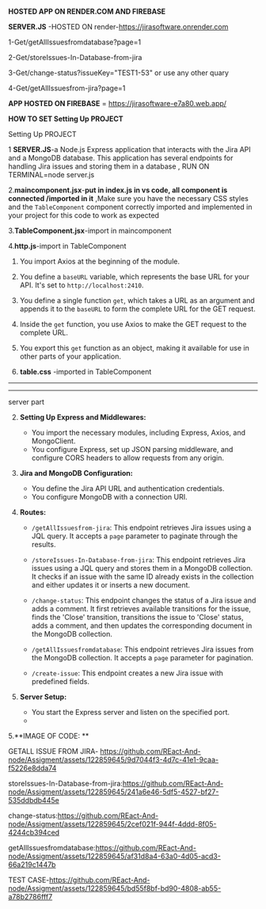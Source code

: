 **HOSTED APP ON RENDER.COM AND FIREBASE** 

**SERVER.JS** -HOSTED ON render-https://jirasoftware.onrender.com

1-Get/getAllIssuesfromdatabase?page=1

2-Get/storeIssues-In-Database-from-jira

3-Get/change-status?issueKey="TEST1-53"  or use any other quary

4-Get/getAllIssuesfrom-jira?page=1


**APP HOSTED ON FIREBASE**  = https://jirasoftware-e7a80.web.app/


**HOW TO SET Setting Up PROJECT** 


 Setting Up PROJECT

 
  1 **SERVER.JS**-a Node.js Express application that interacts with the Jira API and a MongoDB database. This application has several endpoints for 
     handling Jira issues and storing them in a database  , RUN ON TERMINAL=node server.js 
     
  2.**maincomponent.jsx**-**put in index.js in vs code,  all component is connected /imported in it** ,Make sure you have the necessary CSS styles and the `TableComponent` component correctly imported  and implemented in your project for this code to work as expected
  
3.**TableComponent.jsx**-import in maincomponent

4.**http.js**-import in TableComponent
1. You import Axios at the beginning of the module.
2. You define a `baseURL` variable, which represents the base URL for your API. It's set to `http://localhost:2410`.
3. You define a single function `get`, which takes a URL as an argument and appends it to the `baseURL` to form the complete URL for the GET request.
4. Inside the `get` function, you use Axios to make the GET request to the complete URL.
5. You export this `get` function as an object, making it available for use in other parts of your application.
   
5. **table.css** -imported in TableComponent
------------------------------------------------------------------------------------------------------------------------------------------------------



   -----------------------------------------------------------------------------------------------------------------------------------------------------
server part
   
2. **Setting Up Express and Middlewares:**
   - You import the necessary modules, including Express, Axios, and MongoClient.
   - You configure Express, set up JSON parsing middleware, and configure CORS headers to allow requests from any origin.

3. **Jira and MongoDB Configuration:**
   - You define the Jira API URL and authentication credentials.
   - You configure MongoDB with a connection URI.

4. **Routes:**
   - `/getAllIssuesfrom-jira`: This endpoint retrieves Jira issues using a JQL query. It accepts a `page` parameter to paginate through the results.

   - `/storeIssues-In-Database-from-jira`: This endpoint retrieves Jira issues using a JQL query and stores them in a MongoDB collection. It checks if an issue with the same ID already exists in the collection and either updates it or inserts a new document.

   - `/change-status`: This endpoint changes the status of a Jira issue and adds a comment. It first retrieves available transitions for the issue, finds the 'Close' transition, transitions the issue to 'Close' status, adds a comment, and then updates the corresponding document in the MongoDB collection.

   - `/getAllIssuesfromdatabase`: This endpoint retrieves Jira issues from the MongoDB collection. It accepts a `page` parameter for pagination.

   - `/create-issue`: This endpoint creates a new Jira issue with predefined fields.

5. **Server Setup:**
   - You start the Express server and listen on the specified port.
   - 
 5.**IMAGE OF CODE: **


GETALL ISSUE FROM JIRA-  https://github.com/REact-And-node/Assigment/assets/122859645/9d7044f3-4d7c-41e1-9caa-f5226e8dda74 

storeIssues-In-Database-from-jira:https://github.com/REact-And-node/Assigment/assets/122859645/241a6e46-5df5-4527-bf27-535ddbdb445e 

change-status:https://github.com/REact-And-node/Assigment/assets/122859645/2cef021f-944f-4ddd-8f05-4244cb394ced 

getAllIssuesfromdatabase:https://github.com/REact-And-node/Assigment/assets/122859645/af31d8a4-63a0-4d05-acd3-66a219c1447b



TEST CASE-https://github.com/REact-And-node/Assigment/assets/122859645/bd55f8bf-bd90-4808-ab55-a78b2786fff7
